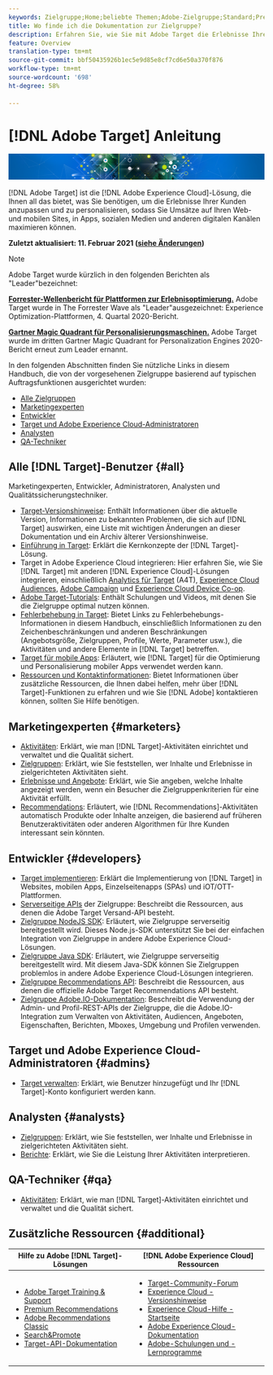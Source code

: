 ```yaml
---
keywords: Zielgruppe;Home;beliebte Themen;Adobe-Zielgruppe;Standard;Premium;Zielgruppe-Dokumentation;Dokumentation zur Adobe-Zielgruppe
title: Wo finde ich die Dokumentation zur Zielgruppe?
description: Erfahren Sie, wie Sie mit Adobe Target die Erlebnisse Ihrer Kunden personalisieren können, um den Umsatz Ihrer Websites, mobilen Sites, Apps und anderer digitaler Kanal zu maximieren.
feature: Overview
translation-type: tm+mt
source-git-commit: bbf50435926b1ec5e9d85e8cf7cd6e50a370f876
workflow-type: tm+mt
source-wordcount: '698'
ht-degree: 58%

---
```



# [!DNL Adobe Target] Anleitung

![Banner](assets/target-home-banner-simple.png)

[!DNL Adobe Target] ist die [!DNL Adobe Experience Cloud]-Lösung, die Ihnen all das bietet, was Sie benötigen, um die Erlebnisse Ihrer Kunden anzupassen und zu personalisieren, sodass Sie Umsätze auf Ihren Web- und mobilen Sites, in Apps, sozialen Medien und anderen digitalen Kanälen maximieren können.

**Zuletzt aktualisiert: 11. Februar 2021 ([siehe Änderungen](r-release-notes/doc-change.md))**

>[!NOTE]
>
>Adobe Target wurde kürzlich in den folgenden Berichten als &quot;Leader&quot;bezeichnet:
>
>**[Forrester-Wellenbericht für Plattformen zur Erlebnisoptimierung.](https://blog.adobe.com/en/2020/11/24/adobe-named-leader-in-forrester-wave-report-experience-optimization-platforms.html)** Adobe Target wurde in The Forrester Wave als &quot;Leader&quot;ausgezeichnet: Experience Optimization-Plattformen, 4. Quartal 2020-Bericht.
>
>**[Gartner Magic Quadrant für Personalisierungsmaschinen.](https://theblog.adobe.com/adobe-again-named-leader-in-gartner-magic-quadrant-for-personalization-engines/)** Adobe Target wurde im dritten Gartner Magic Quadrant for Personalization Engines 2020-Bericht erneut zum Leader ernannt.

In den folgenden Abschnitten finden Sie nützliche Links in diesem Handbuch, die von der vorgesehenen Zielgruppe basierend auf typischen Auftragsfunktionen ausgerichtet wurden:

- [Alle Zielgruppen](#all)
- [Marketingexperten](#marketers)
- [Entwickler](#developers)
- [Target und Adobe Experience Cloud-Administratoren](#admins)
- [Analysten](#analysts)
- [QA-Techniker](#qa)

## Alle [!DNL Target]-Benutzer {#all}

Marketingexperten, Entwickler, Administratoren, Analysten und Qualitätssicherungstechniker.

- [Target-Versionshinweise](r-release-notes/release-notes.md): Enthält Informationen über die aktuelle Version, Informationen zu bekannten Problemen, die sich auf [!DNL Target] auswirken, eine Liste mit wichtigen Änderungen an dieser Dokumentation und ein Archiv älterer Versionshinweise.
- [Einführung in Target](c-intro/intro.md): Erklärt die Kernkonzepte der [!DNL Target]-Lösung.
- Target in Adobe Experience Cloud integrieren: Hier erfahren Sie, wie Sie [!DNL Target] mit anderen [!DNL Experience Cloud]-Lösungen integrieren, einschließlich [Analytics für Target](/help/c-integrating-target-with-mac/a4t/a4t.md) (A4T), [Experience Cloud Audiences](/help/c-integrating-target-with-mac/mmp.md), [Adobe Campaign](/help/c-integrating-target-with-mac/campaign-and-target.md) und [Experience Cloud Device Co-op](/help/c-integrating-target-with-mac/experience-cloud-device-co-op.md).
- [Adobe Target-Tutorials](https://experienceleague.adobe.com/docs/target-learn/tutorials/overview.html): Enthält Schulungen und Videos, mit denen Sie die Zielgruppe optimal nutzen können.
- [Fehlerbehebung in Target](r-troubleshooting-target/troubleshooting-target.md): Bietet Links zu Fehlerbehebungs-Informationen in diesem Handbuch, einschließlich Informationen zu den Zeichenbeschränkungen und anderen Beschränkungen (Angebotsgröße, Zielgruppen, Profile, Werte, Parameter usw.), die Aktivitäten und andere Elemente in [!DNL Target] betreffen.
- [Target für mobile Apps](c-target-mobile-app/target-mobile-app.md): Erläutert, wie [!DNL Target] für die Optimierung und Personalisierung mobiler Apps verwendet werden kann.
- [Ressourcen und Kontaktinformationen](cmp-resources-and-contact-information.md): Bietet Informationen über zusätzliche Ressourcen, die Ihnen dabei helfen, mehr über [!DNL Target]-Funktionen zu erfahren und wie Sie [!DNL Adobe] kontaktieren können, sollten Sie Hilfe benötigen.

## Marketingexperten  {#marketers}

- [Aktivitäten](c-activities/activities.md): Erklärt, wie man [!DNL Target]-Aktivitäten einrichtet und verwaltet und die Qualität sichert.
- [Zielgruppen](c-target/target.md): Erklärt, wie Sie feststellen, wer Inhalte und Erlebnisse in zielgerichteten Aktivitäten sieht.
- [Erlebnisse und Angebote](c-experiences/experiences.md): Erklärt, wie Sie angeben, welche Inhalte angezeigt werden, wenn ein Besucher die Zielgruppenkriterien für eine Aktivität erfüllt.
- [Recommendations](c-recommendations/recommendations.md): Erläutert, wie [!DNL Recommendations]-Aktivitäten automatisch Produkte oder Inhalte anzeigen, die basierend auf früheren Benutzeraktivitäten oder anderen Algorithmen für Ihre Kunden interessant sein könnten.

## Entwickler  {#developers}

- [Target implementieren](c-implementing-target/implementing-target.md): Erklärt die Implementierung von [!DNL Target] in Websites, mobilen Apps, Einzelseitenapps (SPAs) und iOT/OTT-Plattformen.
- [Serverseitige APIs](https://developers.adobetarget.com/api/delivery-api/) der Zielgruppe: Beschreibt die Ressourcen, aus denen die Adobe Target Versand-API besteht.
- [Zielgruppe NodeJS SDK](https://github.com/adobe/target-nodejs-sdk): Erläutert, wie Zielgruppe serverseitig bereitgestellt wird. Dieses Node.js-SDK unterstützt Sie bei der einfachen Integration von Zielgruppe in andere Adobe Experience Cloud-Lösungen.
- [Zielgruppe Java SDK](https://github.com/adobe/target-java-sdk): Erläutert, wie Zielgruppe serverseitig bereitgestellt wird. Mit diesem Java-SDK können Sie Zielgruppen problemlos in andere Adobe Experience Cloud-Lösungen integrieren.
- [Zielgruppe Recommendations API](https://developers.adobetarget.com/api/recommendations/): Beschreibt die Ressourcen, aus denen die offizielle Adobe Target Recommendations API besteht.
- [Zielgruppe Adobe.IO-Dokumentation](http://developers.adobetarget.com/api/#introduction): Beschreibt die Verwendung der Admin- und Profil-REST-APIs der Zielgruppe, die die Adobe.IO-Integration zum Verwalten von Aktivitäten, Audiencen, Angeboten, Eigenschaften, Berichten, Mboxes, Umgebung und Profilen verwenden.

## Target und Adobe Experience Cloud-Administratoren {#admins}

- [Target verwalten](administrating-target/administrating-target.md): Erklärt, wie Benutzer hinzugefügt und Ihr [!DNL Target]-Konto konfiguriert werden kann.

## Analysten  {#analysts}

- [Zielgruppen](c-target/target.md): Erklärt, wie Sie feststellen, wer Inhalte und Erlebnisse in zielgerichteten Aktivitäten sieht.
- [Berichte](c-reports/reports.md): Erklärt, wie Sie die Leistung Ihrer Aktivitäten interpretieren.

## QA-Techniker  {#qa}

- [Aktivitäten](c-activities/activities.md): Erklärt, wie man [!DNL Target]-Aktivitäten einrichtet und verwaltet und die Qualität sichert.

## Zusätzliche Ressourcen {#additional}

| Hilfe zu Adobe [!DNL Target]-Lösungen | [!DNL Adobe Experience Cloud] Ressourcen |
|--- |--- |
| <ul><li>[Adobe Target Training &amp; Support](https://helpx.adobe.com/de/support/target.html)</li><li>[Premium Recommendations](c-recommendations/recommendations.md)</li><li>[Adobe Recommendations Classic](/help/assets/adobe-recommendations-classic.pdf)</li><li>[Search&amp;Promote](https://experienceleague.adobe.com/docs/search-promote/using/sp-home.html)</li><li>[Target-API-Dokumentation](c-implementing-target/c-api-and-sdk-overview/api-and-sdk-overview.md)</li></ul> | <ul><li>[Target-Community-Forum](https://forums.adobe.com/community/experience-cloud/marketing-cloud/target)</li><li>[Experience Cloud - Versionshinweise](https://experienceleague.adobe.com/docs/release-notes/experience-cloud/current.html)</li><li>[Experience Cloud-Hilfe - Startseite](https://helpx.adobe.com/support/experience-cloud.html)</li><li>[Adobe Experience Cloud-Dokumentation](https://experienceleague.adobe.com/docs/experience-cloud/user-guides/home.html)</li><li>[Adobe-Schulungen und -Lernprogramme](https://helpx.adobe.com/learning.html?promoid=KAUDK)</li></ul> |  |
